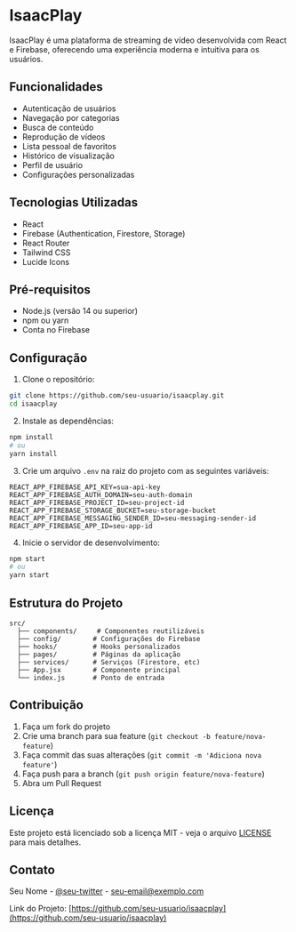 # IsaacPlay

IsaacPlay é uma plataforma de streaming de vídeo desenvolvida com React e Firebase, oferecendo uma experiência moderna e intuitiva para os usuários.

## Funcionalidades

- Autenticação de usuários
- Navegação por categorias
- Busca de conteúdo
- Reprodução de vídeos
- Lista pessoal de favoritos
- Histórico de visualização
- Perfil de usuário
- Configurações personalizadas

## Tecnologias Utilizadas

- React
- Firebase (Authentication, Firestore, Storage)
- React Router
- Tailwind CSS
- Lucide Icons

## Pré-requisitos

- Node.js (versão 14 ou superior)
- npm ou yarn
- Conta no Firebase

## Configuração

1. Clone o repositório:
```bash
git clone https://github.com/seu-usuario/isaacplay.git
cd isaacplay
```

2. Instale as dependências:
```bash
npm install
# ou
yarn install
```

3. Crie um arquivo `.env` na raiz do projeto com as seguintes variáveis:
```
REACT_APP_FIREBASE_API_KEY=sua-api-key
REACT_APP_FIREBASE_AUTH_DOMAIN=seu-auth-domain
REACT_APP_FIREBASE_PROJECT_ID=seu-project-id
REACT_APP_FIREBASE_STORAGE_BUCKET=seu-storage-bucket
REACT_APP_FIREBASE_MESSAGING_SENDER_ID=seu-messaging-sender-id
REACT_APP_FIREBASE_APP_ID=seu-app-id
```

4. Inicie o servidor de desenvolvimento:
```bash
npm start
# ou
yarn start
```

## Estrutura do Projeto

```
src/
  ├── components/     # Componentes reutilizáveis
  ├── config/        # Configurações do Firebase
  ├── hooks/         # Hooks personalizados
  ├── pages/         # Páginas da aplicação
  ├── services/      # Serviços (Firestore, etc)
  ├── App.jsx        # Componente principal
  └── index.js       # Ponto de entrada
```

## Contribuição

1. Faça um fork do projeto
2. Crie uma branch para sua feature (`git checkout -b feature/nova-feature`)
3. Faça commit das suas alterações (`git commit -m 'Adiciona nova feature'`)
4. Faça push para a branch (`git push origin feature/nova-feature`)
5. Abra um Pull Request

## Licença

Este projeto está licenciado sob a licença MIT - veja o arquivo [LICENSE](LICENSE) para mais detalhes.

## Contato

Seu Nome - [@seu-twitter](https://twitter.com/seu-twitter) - seu-email@exemplo.com

Link do Projeto: [https://github.com/seu-usuario/isaacplay](https://github.com/seu-usuario/isaacplay) 